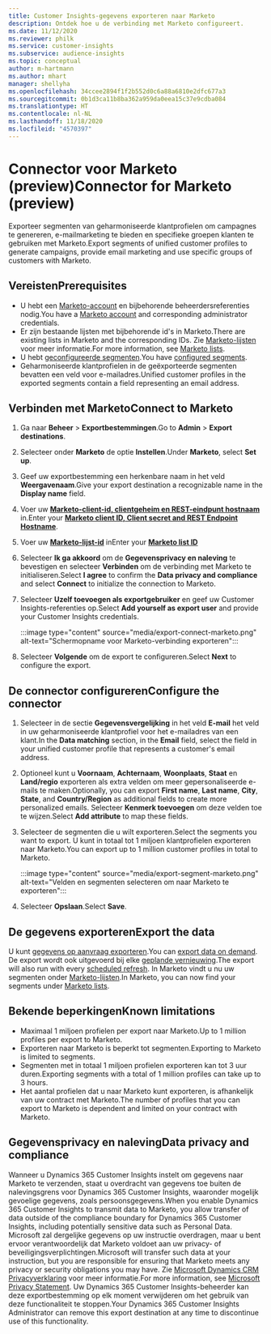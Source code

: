 ```yaml
---
title: Customer Insights-gegevens exporteren naar Marketo
description: Ontdek hoe u de verbinding met Marketo configureert.
ms.date: 11/12/2020
ms.reviewer: philk
ms.service: customer-insights
ms.subservice: audience-insights
ms.topic: conceptual
author: m-hartmann
ms.author: mhart
manager: shellyha
ms.openlocfilehash: 34ccee2894f1f2b552d0c6a88a6810e2dfc677a3
ms.sourcegitcommit: 0b1d3ca11b8ba362a959da0eea15c37e9cdba084
ms.translationtype: HT
ms.contentlocale: nl-NL
ms.lasthandoff: 11/18/2020
ms.locfileid: "4570397"
---
```

# <a name="connector-for-marketo-preview"></a><span data-ttu-id="1d69b-103">Connector voor Marketo (preview)</span><span class="sxs-lookup"><span data-stu-id="1d69b-103">Connector for Marketo (preview)</span></span>

<span data-ttu-id="1d69b-104">Exporteer segmenten van geharmoniseerde klantprofielen om campagnes te genereren, e-mailmarketing te bieden en specifieke groepen klanten te gebruiken met Marketo.</span><span class="sxs-lookup"><span data-stu-id="1d69b-104">Export segments of unified customer profiles to generate campaigns, provide email marketing and use specific groups of customers with Marketo.</span></span>

## <a name="prerequisites"></a><span data-ttu-id="1d69b-105">Vereisten</span><span class="sxs-lookup"><span data-stu-id="1d69b-105">Prerequisites</span></span>

-   <span data-ttu-id="1d69b-106">U hebt een [Marketo-account](https://login.marketo.com/) en bijbehorende beheerdersreferenties nodig.</span><span class="sxs-lookup"><span data-stu-id="1d69b-106">You have a [Marketo account](https://login.marketo.com/) and corresponding administrator credentials.</span></span>
-   <span data-ttu-id="1d69b-107">Er zijn bestaande lijsten met bijbehorende id's in Marketo.</span><span class="sxs-lookup"><span data-stu-id="1d69b-107">There are existing lists in Marketo and the corresponding IDs.</span></span> <span data-ttu-id="1d69b-108">Zie [Marketo-lijsten](https://docs.marketo.com/display/public/DOCS/Understanding+Static+Lists) voor meer informatie.</span><span class="sxs-lookup"><span data-stu-id="1d69b-108">For more information, see [Marketo lists](https://docs.marketo.com/display/public/DOCS/Understanding+Static+Lists).</span></span>
-   <span data-ttu-id="1d69b-109">U hebt [geconfigureerde segmenten](segments.md).</span><span class="sxs-lookup"><span data-stu-id="1d69b-109">You have [configured segments](segments.md).</span></span>
-   <span data-ttu-id="1d69b-110">Geharmoniseerde klantprofielen in de geëxporteerde segmenten bevatten een veld voor e-mailadres.</span><span class="sxs-lookup"><span data-stu-id="1d69b-110">Unified customer profiles in the exported segments contain a field representing an email address.</span></span>

## <a name="connect-to-marketo"></a><span data-ttu-id="1d69b-111">Verbinden met Marketo</span><span class="sxs-lookup"><span data-stu-id="1d69b-111">Connect to Marketo</span></span>

1. <span data-ttu-id="1d69b-112">Ga naar **Beheer** > **Exportbestemmingen**.</span><span class="sxs-lookup"><span data-stu-id="1d69b-112">Go to **Admin** > **Export destinations**.</span></span>

1. <span data-ttu-id="1d69b-113">Selecteer onder **Marketo** de optie **Instellen**.</span><span class="sxs-lookup"><span data-stu-id="1d69b-113">Under **Marketo**, select **Set up**.</span></span>

1. <span data-ttu-id="1d69b-114">Geef uw exportbestemming een herkenbare naam in het veld **Weergavenaam**.</span><span class="sxs-lookup"><span data-stu-id="1d69b-114">Give your export destination a recognizable name in the **Display name** field.</span></span>

1. <span data-ttu-id="1d69b-115">Voer uw **[Marketo-client-id, clientgeheim en REST-eindpunt hostnaam](https://developers.marketo.com/rest-api/authentication/)** in.</span><span class="sxs-lookup"><span data-stu-id="1d69b-115">Enter your **[Marketo client ID, Client secret and REST Endpoint Hostname](https://developers.marketo.com/rest-api/authentication/)**.</span></span>

1. <span data-ttu-id="1d69b-116">Voer uw **[Marketo-lijst-id](https://docs.marketo.com/display/public/DOCS/Understanding+Static+Lists)** in</span><span class="sxs-lookup"><span data-stu-id="1d69b-116">Enter your **[Marketo list ID](https://docs.marketo.com/display/public/DOCS/Understanding+Static+Lists)**</span></span> 

1. <span data-ttu-id="1d69b-117">Selecteer **Ik ga akkoord** om de **Gegevensprivacy en naleving** te bevestigen en selecteer **Verbinden** om de verbinding met Marketo te initialiseren.</span><span class="sxs-lookup"><span data-stu-id="1d69b-117">Select **I agree** to confirm the **Data privacy and compliance** and select **Connect** to initialize the connection to Marketo.</span></span>

1. <span data-ttu-id="1d69b-118">Selecteer **Uzelf toevoegen als exportgebruiker** en geef uw Customer Insights-referenties op.</span><span class="sxs-lookup"><span data-stu-id="1d69b-118">Select **Add yourself as export user** and provide your Customer Insights credentials.</span></span>

   :::image type="content" source="media/export-connect-marketo.png" alt-text="Schermopname voor Marketo-verbinding exporteren":::

1. <span data-ttu-id="1d69b-120">Selecteer **Volgende** om de export te configureren.</span><span class="sxs-lookup"><span data-stu-id="1d69b-120">Select **Next** to configure the export.</span></span>

## <a name="configure-the-connector"></a><span data-ttu-id="1d69b-121">De connector configureren</span><span class="sxs-lookup"><span data-stu-id="1d69b-121">Configure the connector</span></span>

1. <span data-ttu-id="1d69b-122">Selecteer in de sectie **Gegevensvergelijking** in het veld **E-mail** het veld in uw geharmoniseerde klantprofiel voor het e-mailadres van een klant.</span><span class="sxs-lookup"><span data-stu-id="1d69b-122">In the **Data matching** section, in the **Email** field, select the field in your unified customer profile that represents a customer's email address.</span></span> 

1. <span data-ttu-id="1d69b-123">Optioneel kunt u **Voornaam**, **Achternaam**, **Woonplaats**, **Staat** en **Land/regio** exporteren als extra velden om meer gepersonaliseerde e-mails te maken.</span><span class="sxs-lookup"><span data-stu-id="1d69b-123">Optionally, you can export **First name**, **Last name**, **City**, **State**, and **Country/Region**  as additional fields to create more personalized emails.</span></span> <span data-ttu-id="1d69b-124">Selecteer **Kenmerk toevoegen** om deze velden toe te wijzen.</span><span class="sxs-lookup"><span data-stu-id="1d69b-124">Select **Add attribute** to map these fields.</span></span>

1. <span data-ttu-id="1d69b-125">Selecteer de segmenten die u wilt exporteren.</span><span class="sxs-lookup"><span data-stu-id="1d69b-125">Select the segments you want to export.</span></span> <span data-ttu-id="1d69b-126">U kunt in totaal tot 1 miljoen klantprofielen exporteren naar Marketo.</span><span class="sxs-lookup"><span data-stu-id="1d69b-126">You can export up to 1 million customer profiles in total to Marketo.</span></span>

   :::image type="content" source="media/export-segment-marketo.png" alt-text="Velden en segmenten selecteren om naar Marketo te exporteren":::

1. <span data-ttu-id="1d69b-128">Selecteer **Opslaan**.</span><span class="sxs-lookup"><span data-stu-id="1d69b-128">Select **Save**.</span></span>

## <a name="export-the-data"></a><span data-ttu-id="1d69b-129">De gegevens exporteren</span><span class="sxs-lookup"><span data-stu-id="1d69b-129">Export the data</span></span>

<span data-ttu-id="1d69b-130">U kunt [gegevens op aanvraag exporteren](export-destinations.md).</span><span class="sxs-lookup"><span data-stu-id="1d69b-130">You can [export data on demand](export-destinations.md).</span></span> <span data-ttu-id="1d69b-131">De export wordt ook uitgevoerd bij elke [geplande vernieuwing](system.md#schedule-tab).</span><span class="sxs-lookup"><span data-stu-id="1d69b-131">The export will also run with every [scheduled refresh](system.md#schedule-tab).</span></span> <span data-ttu-id="1d69b-132">In Marketo vindt u nu uw segmenten onder [Marketo-lijsten](ttps://docs.marketo.com/display/public/DOCS/Understanding+Static+Lists).</span><span class="sxs-lookup"><span data-stu-id="1d69b-132">In Marketo, you can now find your segments under [Marketo lists](ttps://docs.marketo.com/display/public/DOCS/Understanding+Static+Lists).</span></span>

## <a name="known-limitations"></a><span data-ttu-id="1d69b-133">Bekende beperkingen</span><span class="sxs-lookup"><span data-stu-id="1d69b-133">Known limitations</span></span>

- <span data-ttu-id="1d69b-134">Maximaal 1 miljoen profielen per export naar Marketo.</span><span class="sxs-lookup"><span data-stu-id="1d69b-134">Up to 1 million profiles per export to Marketo.</span></span>
- <span data-ttu-id="1d69b-135">Exporteren naar Marketo is beperkt tot segmenten.</span><span class="sxs-lookup"><span data-stu-id="1d69b-135">Exporting to Marketo is limited to segments.</span></span>
- <span data-ttu-id="1d69b-136">Segmenten met in totaal 1 miljoen profielen exporteren kan tot 3 uur duren.</span><span class="sxs-lookup"><span data-stu-id="1d69b-136">Exporting segments with a total of 1 million profiles can take up to 3 hours.</span></span> 
- <span data-ttu-id="1d69b-137">Het aantal profielen dat u naar Marketo kunt exporteren, is afhankelijk van uw contract met Marketo.</span><span class="sxs-lookup"><span data-stu-id="1d69b-137">The number of profiles that you can export to Marketo is dependent and limited on your contract with Marketo.</span></span>

## <a name="data-privacy-and-compliance"></a><span data-ttu-id="1d69b-138">Gegevensprivacy en naleving</span><span class="sxs-lookup"><span data-stu-id="1d69b-138">Data privacy and compliance</span></span>

<span data-ttu-id="1d69b-139">Wanneer u Dynamics 365 Customer Insights instelt om gegevens naar Marketo te verzenden, staat u overdracht van gegevens toe buiten de nalevingsgrens voor Dynamics 365 Customer Insights, waaronder mogelijk gevoelige gegevens, zoals persoonsgegevens.</span><span class="sxs-lookup"><span data-stu-id="1d69b-139">When you enable Dynamics 365 Customer Insights to transmit data to Marketo, you allow transfer of data outside of the compliance boundary for Dynamics 365 Customer Insights, including potentially sensitive data such as Personal Data.</span></span> <span data-ttu-id="1d69b-140">Microsoft zal dergelijke gegevens op uw instructie overdragen, maar u bent ervoor verantwoordelijk dat Marketo voldoet aan uw privacy- of beveiligingsverplichtingen.</span><span class="sxs-lookup"><span data-stu-id="1d69b-140">Microsoft will transfer such data at your instruction, but you are responsible for ensuring that Marketo meets any privacy or security obligations you may have.</span></span> <span data-ttu-id="1d69b-141">Zie [Microsoft Dynamics CRM Privacyverklaring](https://go.microsoft.com/fwlink/?linkid=396732) voor meer informatie.</span><span class="sxs-lookup"><span data-stu-id="1d69b-141">For more information, see [Microsoft Privacy Statement](https://go.microsoft.com/fwlink/?linkid=396732).</span></span>
<span data-ttu-id="1d69b-142">Uw Dynamics 365 Customer Insights-beheerder kan deze exportbestemming op elk moment verwijderen om het gebruik van deze functionaliteit te stoppen.</span><span class="sxs-lookup"><span data-stu-id="1d69b-142">Your Dynamics 365 Customer Insights Administrator can remove this export destination at any time to discontinue use of this functionality.</span></span>
